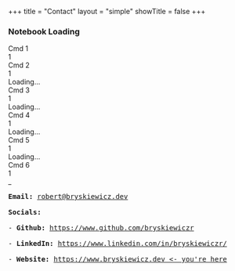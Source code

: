 +++
title = "Contact"
layout = "simple"
showTitle = false
+++

<style>
</style>

<div id="notebook-loading" class="show-content">
    <div class="flex flex-col min-w-full items-center">
        <div class="flex flex-row">
            <h3 class="notebook-loading-blink">Notebook Loading</h3>
        </div>
    </div>
</div>

<div id="animated-notebook" class="notebook p-6 bg-gray-100 rounded-lg shadow-md hide-content">
    <div class="cell mb-4">
        <div class="cmd-label">Cmd 1</div>
            <div id="input1" class="input bg-gray-200 p-4 rounded-md">
                <div class="line-numbers">1</div>
                <div class="line-content"></div>
        </div>
    </div>
    <div class="cell mb-4">
        <div class="cmd-label">Cmd 2</div>
        <div id="input2" class="input bg-gray-200 p-4 rounded-md">
            <div class="line-numbers">1</div>
            <div class="line-content"></div>
        </div>
        <div id="output2" class="output bg-white p-4 rounded-md border-l-4 border-green-500 mt-2">
            <div class="loading">Loading...</div>
        </div>
    </div>
    <div class="cell mb-4">
        <div class="cmd-label">Cmd 3</div>
        <div id="input3" class="input bg-gray-200 p-4 rounded-md">
            <div class="line-numbers">1</div>
            <div class="line-content"></div>
        </div>
        <div id="output3" class="output bg-white p-4 rounded-md border-l-4 border-green-500 mt-2">
            <div class="loading">Loading...</div>
        </div>
    </div>
    <div class="cell mb-4">
        <div class="cmd-label">Cmd 4</div>
        <div id="input4" class="input bg-gray-200 p-4 rounded-md">
            <div class="line-numbers">1</div>
            <div class="line-content"></div>
        </div>
        <div id="output4" class="output bg-white p-4 rounded-md border-l-4 border-green-500 mt-2">
            <div class="loading">Loading...</div>
        </div>
    </div>
    <div class="cell mb-4">
        <div class="cmd-label">Cmd 5</div>
        <div id="input5" class="input bg-gray-200 p-4 rounded-md">
            <div class="line-numbers">1</div>
            <div class="line-content"></div>
        </div>
        <div id="output5" class="output bg-white p-4 rounded-md border-l-4 border-green-500 mt-2">
            <div class="loading">Loading...</div>
        </div>
    </div>
    <div class="cell mb-4">
        <div class="cmd-label">Cmd 6</div>
        <div id="input6" class="input bg-gray-200 p-4 rounded-md">
            <div class="line-numbers">1</div>
            <div class="line-content blinking-cursor">_</div>
        </div>
    </div>
</div>

<pre id="static-notebook" class="notebook p-6 bg-gray-100 rounded-lg shadow-md hide-content">
<b>Email:</b> <a href="mailto:robert@bryskiewicz.dev?subject=Hello!&body=Hi!" class="text-blue-500">robert@bryskiewicz.dev</a><br>
<b>Socials:</b><br>
- <b>Github:</b> <a href="https://www.github.com/bryskiewiczr" target="_blank" class="text-blue-500">https://www.github.com/bryskiewiczr</a><br>
- <b>LinkedIn:</b> <a href="https://www.linkedin.com/in/bryskiewiczr/" target="_blank" class="text-blue-500">https://www.linkedin.com/in/bryskiewiczr/</a><br>
- <b>Website:</b> <a href="https://www.bryskiewicz.dev" target="_blank" class="text-blue-500">https://www.bryskiewicz.dev <- you're here</a>
</pre>

<script>
    function isMobileDevice() {
        return /Android|webOS|iPhone|iPad|iPod|BlackBerry|IEMobile|Opera Mini/i.test(navigator.userAgent);
    }

    function typeEffect(element, text, delay = 20) {
        let index = 0;
        const interval = setInterval(() => {
            if (index < text.length) {
                element.innerHTML += text.charAt(index);
                index++;
            } else {
                clearInterval(interval);
            }
        }, delay);
    }

    function simulateNotebook() {
        const inputs = document.querySelectorAll('.input');
        const cells = document.querySelectorAll('.cell');
        const input1 = document.getElementById('input1').querySelector('.line-content');
        const input2 = document.getElementById('input2').querySelector('.line-content');
        const output2 = document.getElementById('output2');
        const input3 = document.getElementById('input3').querySelector('.line-content');
        const output3 = document.getElementById('output3');
        const input4 = document.getElementById('input4').querySelector('.line-content');
        const output4 = document.getElementById('output4');
        const input5 = document.getElementById('input5').querySelector('.line-content');
        const output5 = document.getElementById('output5');
        const input6 = document.getElementById('input6');

        function activateCell(index) {
            cells.forEach((cell, i) => {
                if (i === index) {
                    inputs[i].classList.add('active');
                    /* cell.classList.add('active'); */
                    cell.style.display = 'block';
                } else {
                    inputs[i].classList.remove('active');
                    cell.classList.remove('active');
                }
            });
        }

        function deactivateCell(index) {
            cells[index].classList.remove('active');
        }

        function showLoading(output) {
            output.querySelector('.loading').style.display = 'block';
            output.style.display = 'block';
        }

        function hideLoading(output) {
            output.querySelector('.loading').style.display = 'none';
        }

        setTimeout(() => {
            document.querySelector('#notebook-loading').classList.add("hide-content");
            document.querySelector('#notebook-loading').classList.remove("show-content");
            document.querySelector(".notebook").classList.add("show-content");
        },  1500);

        setTimeout(() => {
            activateCell(0);
        }, 1500);
        setTimeout(() => {
            typeEffect(input1, 'contact = robert.get("contact_info")');
        }, 2000);

        setTimeout(() => {
            activateCell(1);
        }, 3250);
        setTimeout(() => {
            typeEffect(input2, 'contact.help()');
        }, 3750);

        setTimeout(() => {
            showLoading(output2);
        }, 4250);
        setTimeout(() => {
            hideLoading(output2);
            output2.innerHTML = '<b>Available commands:</b><br>- name() -> Show full name<br>- email() -> Show email address<br>- socials() -> Show social links';
            deactivateCell(1);
        }, 4500);

        setTimeout(() => {
            activateCell(2);
        }, 5000);
        setTimeout(() => {
            typeEffect(input3, 'contact.name()');
        }, 5500);

        setTimeout(() => {
            showLoading(output3);
        }, 6000);
        setTimeout(() => {
            hideLoading(output3);
            output3.innerHTML = '<b>Name:</b> Robert Bryśkiewicz';
            deactivateCell(2);
        }, 6250);

        setTimeout(() => {
            activateCell(3);
        }, 7000);
        setTimeout(() => {
            typeEffect(input4, 'contact.email()');
        }, 7500);

        setTimeout(() => {
            showLoading(output4);
        }, 8000);
        setTimeout(() => {
            hideLoading(output4);
            output4.innerHTML = '<b>Email:</b> <a href="mailto:robert@bryskiewicz.dev?subject=Hello!&body=Hi!" class="text-blue-500">robert@bryskiewicz.dev</a>';
            deactivateCell(3);
        }, 8250);

        setTimeout(() => {
            activateCell(4);
        }, 8750);

        setTimeout(() => {
            typeEffect(input5, 'contact.socials()');
        }, 9250);

        setTimeout(() => {
            showLoading(output5);
        }, 9750);
        setTimeout(() => {
            hideLoading(output5);
            output5.innerHTML = '<b>Socials:</b><br>- <b>Github:</b> <a href="https://github.com/bryskiewiczr" target="_blank" class="text-blue-500">https://github.com/bryskiewiczr</a><br>- <b>LinkedIn:</b> <a href="https://www.linkedin.com/in/bryskiewiczr/" target="_blank" class="text-blue-500">https://www.linkedin.com/in/bryskiewiczr/</a><br>- <b>Website:</b> <a href="https://bryskiewicz.dev" target="_blank" class="text-blue-500">https://bryskiewicz.dev</a> <- you\'re here!';
            deactivateCell(4);
        }, 10250);

        setTimeout(() => {
            activateCell(5);
            input6.style.display = 'block';
        }, 10750);
    }

    let staticNotebook = document.getElementById("static-notebook");
    let animatedNotebook = document.getElementById("animated-notebook");

    if (isMobileDevice()) {
        animatedNotebook.classList.remove("show-content");
        animatedNotebook.classList.add("hide-content");
        staticNotebook.classList.add("show-content");
        staticNotebook.classList.remove("hide-content");
    } else {
        simulateNotebook();
    }
</script>
